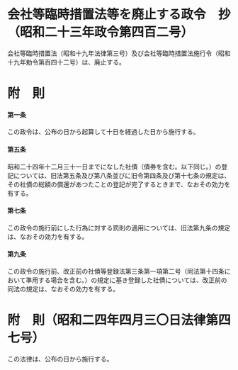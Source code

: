 # 会社等臨時措置法等を廃止する政令　抄（昭和二十三年政令第四百二号）
会社等臨時措置法（昭和十九年法律第三号）及び会社等臨時措置法施行令（昭和十九年勅令第百四十二号）は、廃止する。
# 附　則
#### 第一条
この政令は、公布の日から起算して十日を経過した日から施行する。
#### 第五条
昭和二十四年十二月三十一日までになした社債（債券を含む。以下同じ。）の登記については、旧法第五条及び第八条並びに旧令第四条及び第十七条の規定は、その社債の総額の償還があつたことの登記が完了するときまで、なおその効力を有する。
#### 第七条
この政令の施行前にした行為に対する罰則の適用については、旧法第九条の規定は、なおその効力を有する。
#### 第九条
この政令の施行前、改正前の社債等登録法第三条第一項第二号（同法第十四条において準用する場合を含む。）の規定に基き登録した社債については、改正前の同法の規定は、なおその効力を有する。
# 附　則（昭和二四年四月三〇日法律第四七号）
この法律は、公布の日から施行する。
